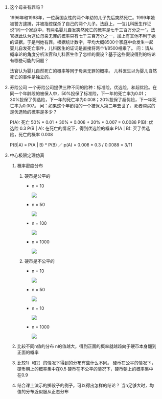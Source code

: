 1.	这个母亲有罪吗？

	1996年和1998年，一位英国女性的两个年幼的儿子先后突然死亡。1999年她被警方逮捕，并被指控谋杀了自己的两个儿子。法庭上，一位儿科医生作证说“同一个家庭中，有两名婴儿自发突然死亡的概率是七千三百万分之一”。法官据此认为这位母亲无罪的概率只有七千三百万分之一，加上有其他不利于她的证据，于是判她有罪。根据统计数字，平均大概8500个家庭中会发生一起婴儿自发死亡事件，儿科医生的证词是直接将两个1/8500相乘了。
	问：请从概率论的角度分析法官和儿科医生作了怎样的假设？基于这些假设得到的结论有哪些可能的问题？
	
	法官认为婴儿自然死亡的概率等同于母亲无罪的概率。
	儿科医生以为婴儿自然死亡的事件是独立的。

2.	寿险公司 
	一个寿险公司提供三种不同的险种：标准险，优选险，和超优险。在同一个年龄段的被保人中，50%投保了标准险，下一年的死亡率为0.01；30%投保了优选险，下一年的死亡率为0.008；20%投保了超优险，下一年死亡率为0.007。
	问：如果这个年龄段的一个被保人第二年去世了，死者购买的是优选险的概率是多少？
	
	P(A): 死亡               50% * 0.01 + 30% * 0.008 + 20% * 0.007 = 0.0088
	P(B): 优选险             0.3
	P(B | A): 在死亡的情况下，得到优选险的概率
	P(A | B): 买了优选险，死亡的概率  0.008
	
	P(B|A) = P(A | B) * P(B) ／ p(A)
	= 0.008 * 0.3 / 0.0088 = 3/11
	
3. 中心极限定理仿真
	1. 概率密度分布
		1. 硬币是公平的
			* n = 10
				
				![](http://oqbcd7csa.bkt.clouddn.com/markdown/2017-05-21-170120.jpg?imageMogr2/thumbnail/!50p|imageslim)
				
			* n = 50

				![](http://oqbcd7csa.bkt.clouddn.com/markdown/2017-05-21-173622.jpg?imageMogr2/thumbnail/!50p|imageslim)

			* n = 100

				![](http://oqbcd7csa.bkt.clouddn.com/markdown/2017-05-21-173833.jpg?imageMogr2/thumbnail/!50p|imageslim)

			* n = 1000

				![](http://oqbcd7csa.bkt.clouddn.com/markdown/2017-05-21-173929.jpg?imageMogr2/thumbnail/!50p|imageslim)
				
		2. 硬币是不公平的
			* n = 10
				
				![](http://oqbcd7csa.bkt.clouddn.com/markdown/2017-05-21-174312.jpg?imageMogr2/thumbnail/!50p|imageslim)

			* n = 50
			 	
			 	![](http://oqbcd7csa.bkt.clouddn.com/markdown/2017-05-21-174236.jpg?imageMogr2/thumbnail/!50p|imageslim)

			* n = 10
				
				![](http://oqbcd7csa.bkt.clouddn.com/markdown/2017-05-21-174135.jpg?imageMogr2/thumbnail/!50p|imageslim)

			* n = 1000
			  
			  ![](http://oqbcd7csa.bkt.clouddn.com/markdown/2017-05-21-174038.jpg?imageMogr2/thumbnail/!50p|imageslim)

	2. 比较不同n值的分布
		n的值越大，得到正面的概率就越趋向于硬币本身翻到正面的概率
	3. 比较1）和2）的情况下得到的分布有些什么不同。
		硬币在公平的情况下，硬币朝上的概率集中在0.5
		硬币在不公平的情况下，硬币朝上的概率集中在0.9
	4. 结合课上演示的掷骰子的例子，可以得出怎样的结论？
		当n足够大时，均值的分布近似服从正态分布



